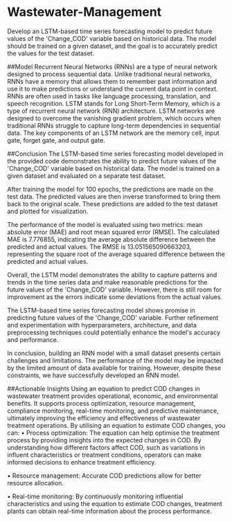 # Wastewater-Management
Develop an LSTM-based time series forecasting model to predict future values of the 'Change_COD' variable based on historical data. The model should be trained on a given dataset, and the goal is to accurately predict the values for the test dataset.

##Model
Recurrent Neural Networks (RNNs) are a type of neural network designed to process sequential data. Unlike traditional neural networks, RNNs have a memory that allows them to remember past information and use it to make predictions or understand the current data point in context. RNNs are often used in tasks like language processing, translation, and speech recognition.
LSTM stands for Long Short-Term Memory, which is a type of recurrent neural network (RNN) architecture. LSTM networks are designed to overcome the vanishing gradient problem, which occurs when traditional RNNs struggle to capture long-term dependencies in sequential data. The key components of an LSTM network are the memory cell, input gate, forget gate, and output gate.

##Conclusion
The LSTM-based time series forecasting model developed in the provided code demonstrates the ability to predict future values of the 'Change_COD' variable based on historical data. The model is trained on a given dataset and evaluated on a separate test dataset.
 
After training the model for 100 epochs, the predictions are made on the test data. The predicted values are then inverse transformed to bring them back to the original scale. These predictions are added to the test dataset and plotted for visualization.
 
The performance of the model is evaluated using two metrics: mean absolute error (MAE) and root mean squared error (RMSE). The calculated MAE is 7.776855, indicating the average absolute difference between the predicted and actual values. The RMSE is 13.051565090663203, representing the square root of the average squared difference between the predicted and actual values.
 
Overall, the LSTM model demonstrates the ability to capture patterns and trends in the time series data and make reasonable predictions for the future values of the 'Change_COD' variable. However, there is still room for improvement as the errors indicate some deviations from the actual values.

 The LSTM-based time series forecasting model shows promise in predicting future values of the 'Change_COD' variable. Further refinement and experimentation with hyperparameters, architecture, and data preprocessing techniques could potentially enhance the model's accuracy and performance.

In conclusion, building an RNN model with a small dataset presents certain challenges and limitations. The performance of the model may be impacted by the limited amount of data available for training. However, despite these constraints, we have successfully developed an RNN model.

##Actionable Insights
Using an equation to predict COD changes in wastewater treatment provides operational, economic, and environmental benefits. It supports process optimization, resource management, compliance monitoring, real-time monitoring, and predictive maintenance, ultimately improving the efficiency and effectiveness of wastewater treatment operations.
By utilising an equation to estimate COD changes, you can:
•	Process optimization: The equation can help optimise the treatment process by providing insights into the expected changes in COD. By understanding how different factors affect COD, such as variations in influent characteristics or treatment conditions, operators can make informed decisions to enhance treatment efficiency.

•	Resource management: Accurate COD predictions allow for better resource allocation.


•	Real-time monitoring: By continuously monitoring influential characteristics and using the equation to estimate COD changes, treatment plants can obtain real-time information about the process performance.
 

